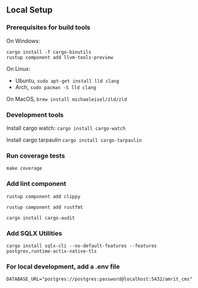 ## Local Setup

### Prerequisites for build tools

On Windows: 
```
cargo install -f cargo-binutils
rustup component add llvm-tools-preview
```

On Linux:
 - Ubuntu, `sudo apt-get install lld clang`
 - Arch, `sudo pacman -S lld clang`

On MacOS, `brew install michaeleisel/zld/zld`

### Development tools

Install cargo watch:
`cargo install cargo-watch`

Install cargo tarpaulin
`cargo install cargo-tarpaulin`

### Run coverage tests
`make coverage`

### Add lint component
`rustup component add clippy`

`rustup component add rustfmt`

`cargo install cargo-audit`

### Add SQLX Utilities
`cargo install sqlx-cli --no-default-features --features postgres,runtime-actix-native-tls`


### For local development, add a .env file 
```
DATABASE_URL="postgres://postgres:password@localhost:5432/amrit_cms"
```